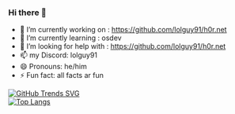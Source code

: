 ### Hi there 👋

- 🔭 I’m currently working on : https://github.com/lolguy91/h0r.net
- 🌱 I’m currently learning : osdev
- 🤔 I’m looking for help with : https://github.com/lolguy91/h0r.net
- 📫 my Discord: lolguy91
- 😄 Pronouns: he/him
- ⚡ Fun fact: all facts ar fun

[![GitHub Trends SVG](https://api.githubtrends.io/user/svg/lolguy91/langs)](https://githubtrends.io)</br>
[![Top Langs](https://github-readme-stats.vercel.app/api/top-langs/?username=lolguy91&layout=compact&theme=synthwave)](https://github.com/anuraghazra/github-readme-stats)

